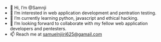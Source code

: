 - 👋 Hi, I’m @Samnji
- 👀 I’m interested in web application development and pentration testing.
- 🌱 I’m currently learning python, javascript and ethical hacking.
- 💞️ I’m looking forward to collaborate with my fellow web application developers and pentesters.
- 📫 Reach me at samuelnjiiri625@gamail.com

<!---
Samnji/Samnji is a ✨ special ✨ repository because its `README.md` (this file) appears on your GitHub profile.
You can click the Preview link to take a look at your changes.
--->
